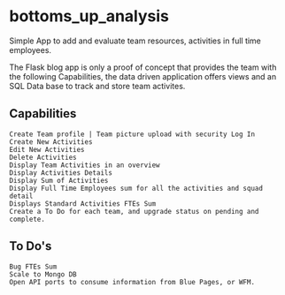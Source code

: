 # bottoms_up_analysis


Simple App to add and evaluate team resources, activities in full time employees. 

The Flask blog app is only a proof of concept that provides the team with the following Capabilities, the data driven application offers views and an SQL Data base to track and store team activites.

## Capabilities

    Create Team profile | Team picture upload with security Log In
    Create New Activities
    Edit New Activities
    Delete Activities
    Display Team Activities in an overview
    Display Activities Details
    Display Sum of Activities
    Display Full Time Employees sum for all the activities and squad detail
    Displays Standard Activities FTEs Sum
    Create a To Do for each team, and upgrade status on pending and complete.

## To Do's

    Bug FTEs Sum
    Scale to Mongo DB
    Open API ports to consume information from Blue Pages, or WFM.
